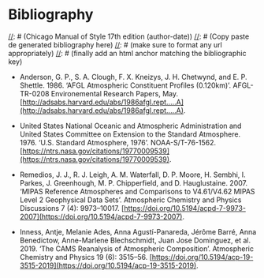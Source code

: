# Bibliography

[//]: # (This file is manually generated and updated)
[//]: # (When adding a new bibliographic reference, )
[//]: # (import it using Zotero, then)
[//]: # (select it, right click and select:)
[//]: # (Create Bibliography from item...)
[//]: # (and then selecting the style:)
[//]: # (Chicago Manual of Style 17th edition (author-date))
[//]: # (Copy paste de generated bibliography here)
[//]: # (make sure to format any url appropriately)
[//]: # (finally add an html anchor matching the bibliographic key)


* <a name="Anderson+1986"></a> Anderson, G. P., S. A. Clough, F. X. Kneizys, J. H. Chetwynd, and E. P. Shettle. 1986. ‘AFGL Atmospheric Constituent Profiles (0.120km)’. AFGL-TR-0208 Environemental Research Papers, May. [http://adsabs.harvard.edu/abs/1986afgl.rept.....A](http://adsabs.harvard.edu/abs/1986afgl.rept.....A).

* <a name="NOAA+1976"></a> United States National Oceanic and Atmospheric Administration and United States Committee on Extension to the Standard Atmosphere. 1976. ‘U.S. Standard Atmosphere, 1976’. NOAA-S/T-76-1562. [https://ntrs.nasa.gov/citations/19770009539](https://ntrs.nasa.gov/citations/19770009539).

* <a name="Remedios+2007"></a> Remedios, J. J., R. J. Leigh, A. M. Waterfall, D. P. Moore, H. Sembhi, I. Parkes, J. Greenhough, M. P. Chipperfield, and D. Hauglustaine. 2007. ‘MIPAS Reference Atmospheres and Comparisons to V4.61/V4.62 MIPAS Level 2 Geophysical Data Sets’. Atmospheric Chemistry and Physics Discussions 7 (4): 9973–10017. [https://doi.org/10.5194/acpd-7-9973-2007](https://doi.org/10.5194/acpd-7-9973-2007).

* <a name="Inness+2019"></a> Inness, Antje, Melanie Ades, Anna Agustí-Panareda, Jérôme Barré, Anna Benedictow, Anne-Marlene Blechschmidt, Juan Jose Dominguez, et al. 2019. ‘The CAMS Reanalysis of Atmospheric Composition’. Atmospheric Chemistry and Physics 19 (6): 3515–56. [https://doi.org/10.5194/acp-19-3515-2019](https://doi.org/10.5194/acp-19-3515-2019).
